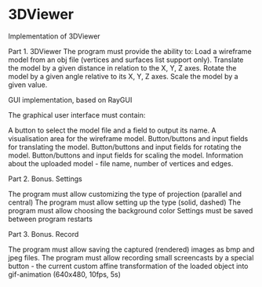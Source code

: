# 3DViewer
Implementation of 3DViewer 

Part 1. 3DViewer
The program must provide the ability to:
Load a wireframe model from an obj file (vertices and surfaces list support only).
Translate the model by a given distance in relation to the X, Y, Z axes.
Rotate the model by a given angle relative to its X, Y, Z axes.
Scale the model by a given value.

GUI implementation, based on RayGUI

The graphical user interface must contain:

A button to select the model file and a field to output its name.
A visualisation area for the wireframe model.
Button/buttons and input fields for translating the model.
Button/buttons and input fields for rotating the model.
Button/buttons and input fields for scaling the model.
Information about the uploaded model - file name, number of vertices and edges.

Part 2. Bonus. Settings

The program must allow customizing the type of projection (parallel and central)
The program must allow setting up the type (solid, dashed)
The program must allow choosing the background color
Settings must be saved between program restarts

Part 3. Bonus. Record

The program must allow saving the captured (rendered) images as bmp and jpeg files.
The program must allow recording small screencasts by a special button - the current custom affine transformation of the loaded object into gif-animation (640x480, 10fps, 5s)
